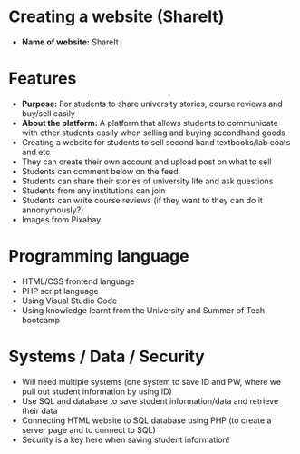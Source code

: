 # Creating a website (ShareIt)
- **Name of website:** ShareIt

# Features 
- **Purpose:** For students to share university stories, course reviews and buy/sell easily
- **About the platform:** A platform that allows students to communicate with other students easily when selling and buying secondhand goods
- Creating a website for students to sell second hand textbooks/lab coats and etc
- They can create their own account and upload post on what to sell
- Students can comment below on the feed
- Students can share their stories of university life and ask questions
- Students from any institutions can join
- Students can write course reviews (if they want to they can do it annonymously?)
- Images from Pixabay


# Programming language
- HTML/CSS frontend language
- PHP script language
- Using Visual Studio Code
- Using knowledge learnt from the University and Summer of Tech bootcamp


# Systems / Data / Security
- Will need multiple systems (one system to save ID and PW, where we pull out student information by using ID)
- Use SQL and database to save student information/data and retrieve their data 
- Connecting HTML website to SQL database using PHP (to create a server page and to connect to SQL)
- Security is a key here when saving student information!

